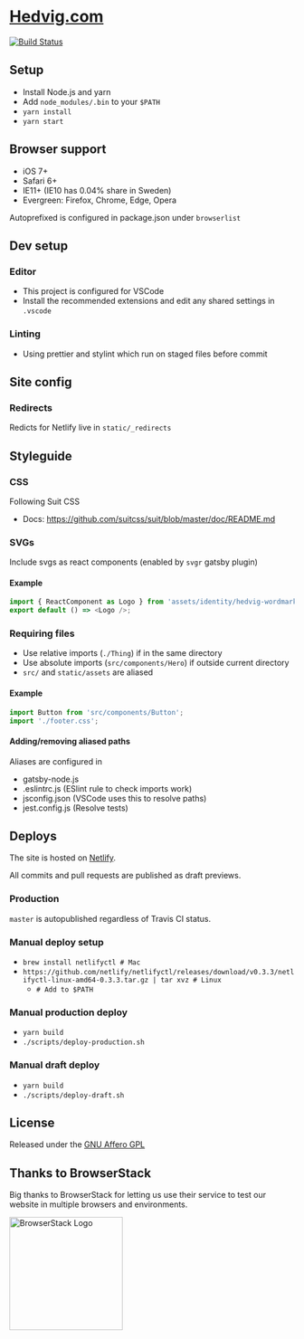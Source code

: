 # [Hedvig.com](https://hedvig.com)

[![Build Status](https://img.shields.io/travis/HedvigInsurance/web/master.svg)](https://travis-ci.org/HedvigInsurance/web)

## Setup

* Install Node.js and yarn
* Add `node_modules/.bin` to your `$PATH`
* `yarn install`
* `yarn start`

## Browser support

* iOS 7+
* Safari 6+
* IE11+ (IE10 has 0.04% share in Sweden)
* Evergreen: Firefox, Chrome, Edge, Opera

Autoprefixed is configured in package.json under `browserlist`

## Dev setup

### Editor

* This project is configured for VSCode
* Install the recommended extensions and edit any shared settings in `.vscode`

### Linting

* Using prettier and stylint which run on staged files before commit

## Site config

### Redirects

Redicts for Netlify live in `static/_redirects`

## Styleguide

### CSS

Following Suit CSS

* Docs: https://github.com/suitcss/suit/blob/master/doc/README.md

### SVGs

Include svgs as react components (enabled by `svgr` gatsby plugin)

#### Example

```js
import { ReactComponent as Logo } from 'assets/identity/hedvig-wordmark-solid.svg';
export default () => <Logo />;
```

### Requiring files

* Use relative imports (`./Thing`) if in the same directory
* Use absolute imports (`src/components/Hero`) if outside current directory
* `src/` and `static/assets` are aliased

#### Example

```js
import Button from 'src/components/Button';
import './footer.css';
```

#### Adding/removing aliased paths

Aliases are configured in

* gatsby-node.js
* .eslintrc.js (ESlint rule to check imports work)
* jsconfig.json (VSCode uses this to resolve paths)
* jest.config.js (Resolve tests)

## Deploys

The site is hosted on [Netlify](https://app.netlify.com/sites/hedvig/overview).

All commits and pull requests are published as draft previews.

### Production

`master` is autopublished regardless of Travis CI status.

### Manual deploy setup

* `brew install netlifyctl # Mac`
* `https://github.com/netlify/netlifyctl/releases/download/v0.3.3/netlifyctl-linux-amd64-0.3.3.tar.gz | tar xvz # Linux`
  * `# Add to $PATH`

### Manual production deploy

* `yarn build`
* `./scripts/deploy-production.sh`

### Manual draft deploy

* `yarn build`
* `./scripts/deploy-draft.sh`

## License

Released under the [GNU Affero GPL](./LICENSE)

## Thanks to BrowserStack

Big thanks to BrowserStack for letting us use their service to test our website in multiple browsers and environments.

<a href="https://www.browserstack.com/"><img width=200 alt="BrowserStack Logo" src="https://raw.github.com/hedviginsurance/web/master/media/BrowserStack.png"/></a>
